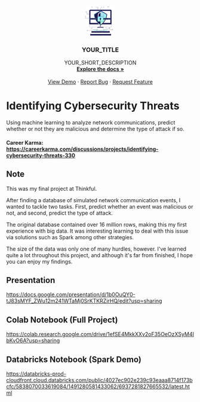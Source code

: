<!-- PROJECT LOGO -->
<br />
<p align="center">
  <a href="https://github.com/github_username/repo_name">
    <img src="images/cybersecurity.png" alt="Logo" width="80" height="80">
  </a>

  <h3 align="center">YOUR_TITLE</h3>

  <p align="center">
    YOUR_SHORT_DESCRIPTION
    <br />
    <a href="https://github.com/github_username/repo_name"><strong>Explore the docs »</strong></a>
    <br />
    <br />
    <a href="https://github.com/github_username/repo_name">View Demo</a>
    ·
    <a href="https://github.com/github_username/repo_name/issues">Report Bug</a>
    ·
    <a href="https://github.com/github_username/repo_name/issues">Request Feature</a>
  </p>
</p>

# Identifying Cybersecurity Threats
Using machine learning to analyze network communications, predict whether or not they are malicious and determine the type of attack if so.

#### Career Karma: https://careerkarma.com/discussions/projects/identifying-cybersecurity-threats-330

## Note
This was my final project at Thinkful. 

After finding a database of simulated network communication events, I wanted to tackle two tasks. First, predict whether an event was malicious or not, and second, predict the type of attack.

The original database contained over 16 million rows, making this my first experience with big data. It was interesting learning to deal with this issue via solutions such as Spark among other strategies.

The size of the data was only one of many hurdles, however. I've learned quite a lot throughout this project, and although it's far from finished, I hope you can enjoy my findings.

## Presentation
https://docs.google.com/presentation/d/1b0OuQY0-tJ83sMYF_ZWu12m241WTaMj0SrKTKRZirHQ/edit?usp=sharing

## Colab Notebook (Full Project)
https://colab.research.google.com/drive/1efSE4MkkXXv2oF35OeOzXSyM4IbKvO6A?usp=sharing

## Databricks Notebook (Spark Demo)
https://databricks-prod-cloudfront.cloud.databricks.com/public/4027ec902e239c93eaaa8714f173bcfc/5838070033619084/1491280581433062/6937281827665532/latest.html

